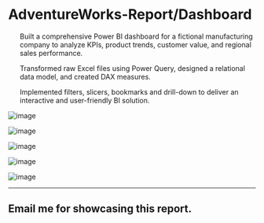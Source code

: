 # AdventureWorks-Report/Dashboard
<ul>Built a comprehensive Power BI dashboard for a fictional manufacturing company to analyze KPIs, product trends, customer value, and regional sales performance.</ul>
<ul>Transformed raw Excel files using Power Query, designed a relational data model, and created DAX measures.</ul>
<ul>Implemented filters, slicers, bookmarks and drill-down to deliver an interactive and user-friendly BI solution.</ul>

![image](https://github.com/user-attachments/assets/1ed17b99-4cb4-4924-ab3c-6ba1e863d3f3)

![image](https://github.com/user-attachments/assets/419ef25f-5cfc-4a17-9daa-7c9c49c69b94)

![image](https://github.com/user-attachments/assets/012e5101-6552-4e57-807b-49dcadd12d18)

![image](https://github.com/user-attachments/assets/fa1d309e-45cf-4e81-a51e-2d09b84cc33b)

![image](https://github.com/user-attachments/assets/680ec388-b0c6-49fb-8460-90486ba0da82)

<hr>

## Email me for showcasing this report.
